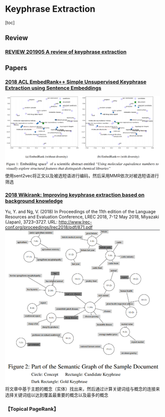 # Keyphrase Extraction

[toc]

## Review
### [REVIEW 201905 A review of keyphrase extraction](resources/notes/d0001/keyphrase_2019_A_Review_of_Keyphrase_Extraction.md)

## Papers
### [2018 ACL EmbedRank++ Simple Unsupervised Keyphrase Extraction using Sentence Embeddings](resources/notes/d0001/keyphrase_2018_simple_unsupervisd_keyphrase_embedding.md)    
![](resources/images/d0001/071945141708511.png)
使用sent2vec将正文以及被选短语进行编码，然后采用MMR依次对被选短语进行筛选

### [2018 Wikirank: Improving keyphrase extraction based on background knowledge](resources/notes/d0001/keyphrase_2018_WikiRank_Improving_Keyphrase_Extraction_Based_on_Background_Knowledge.md)
Yu, Y. and Ng, V. (2018) 
In Proceedings of the 11th edition of the Language Resources and Evaluation Conference, LREC 2018, 7-12 May 2018, Miyazaki (Japan), 3723–3727. URL:
http://www.lrec-conf.org/proceedings/lrec2018/pdf/871.pdf
![](resources//images/d0001/341949341406512.png)
将文章中基于主题的概念（实体）找出来，然后通过计算关键词组与概念的连接来选择关键词组以达到覆盖最重要的概念以及最多的概念

### 【Topical PageRank】